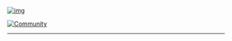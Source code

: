 

[![img](https://zupimages.net/up/21/44/xte4.png)](https://omkarpathak.in)


[![Community](https://www.zupimages.net/up/21/44/zy6h.png)](https://discord.gg/WAhXbMXbyE)

---

